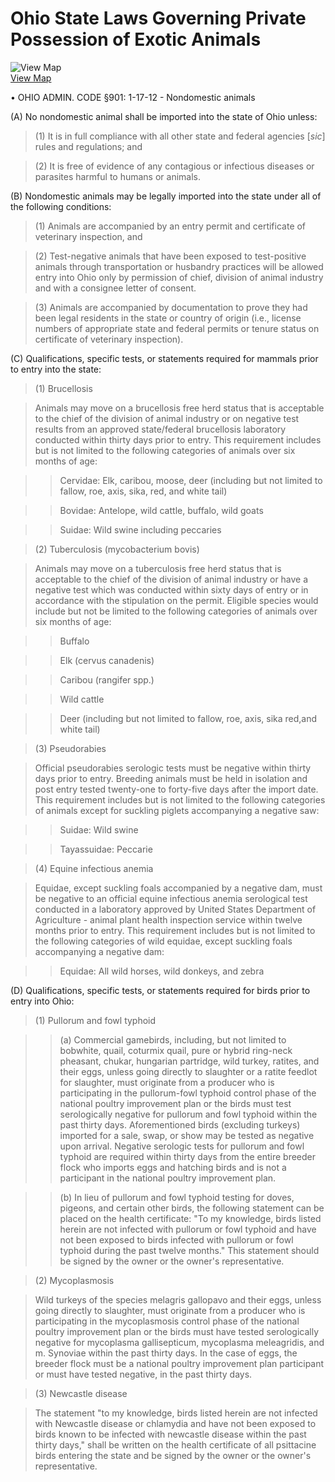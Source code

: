 # Ohio State Laws Governing Private Possession of Exotic Animals

![View Map](../../images/us-map-icon.gif)  
[View Map](b4a2_exotic_animals.php)

• OHIO ADMIN. CODE §901: 1-17-12 \- Nondomestic animals

(A) No nondomestic animal shall be imported into the state of Ohio unless:

> (1) It is in full compliance with all other state and federal agencies
[_sic_] rules and regulations; and

>

> (2) It is free of evidence of any contagious or infectious diseases or
parasites harmful to humans or animals.

(B) Nondomestic animals may be legally imported into the state under all of
the following conditions:

> (1) Animals are accompanied by an entry permit and certificate of veterinary
inspection, and

>

> (2) Test-negative animals that have been exposed to test-positive animals
through transportation or husbandry practices will be allowed entry into Ohio
only by permission of chief, division of animal industry and with a consignee
letter of consent.

>

> (3) Animals are accompanied by documentation to prove they had been legal
residents in the state or country of origin (i.e., license numbers of
appropriate state and federal permits or tenure status on certificate of
veterinary inspection).

(C) Qualifications, specific tests, or statements required for mammals prior
to entry into the state:

> (1) Brucellosis

>

> Animals may move on a brucellosis free herd status that is acceptable to the
chief of the division of animal industry or on negative test results from an
approved state/federal brucellosis laboratory conducted within thirty days
prior to entry. This requirement includes but is not limited to the following
categories of animals over six months of age:

>

>> Cervidae: Elk, caribou, moose, deer (including but not limited to fallow,
roe, axis, sika, red, and white tail)

>>

>> Bovidae: Antelope, wild cattle, buffalo, wild goats

>>

>> Suidae: Wild swine including peccaries

>

> (2) Tuberculosis (mycobacterium bovis)

>

> Animals may move on a tuberculosis free herd status that is acceptable to
the chief of the division of animal industry or have a negative test which was
conducted within sixty days of entry or in accordance with the stipulation on
the permit. Eligible species would include but not be limited to the following
categories of animals over six months of age:

>

>> Buffalo

>>

>> Elk (cervus canadenis)

>>

>> Caribou (rangifer spp.)

>>

>> Wild cattle

>>

>> Deer (including but not limited to fallow, roe, axis, sika red,and white
tail)

>

> (3) Pseudorabies

>

> Official pseudorabies serologic tests must be negative within thirty days
prior to entry. Breeding animals must be held in isolation and post entry
tested twenty-one to forty-five days after the import date. This requirement
includes but is not limited to the following categories of animals except for
suckling piglets accompanying a negative saw:

>

>> Suidae: Wild swine

>>

>> Tayassuidae: Peccarie

>

> (4) Equine infectious anemia

>

> Equidae, except suckling foals accompanied by a negative dam, must be
negative to an official equine infectious anemia serological test conducted in
a laboratory approved by United States Department of Agriculture - animal
plant health inspection service within twelve months prior to entry. This
requirement includes but is not limited to the following categories of wild
equidae, except suckling foals accompanying a negative dam:

>

>> Equidae: All wild horses, wild donkeys, and zebra

(D) Qualifications, specific tests, or statements required for birds prior to
entry into Ohio:

> (1) Pullorum and fowl typhoid

>

>> (a) Commercial gamebirds, including, but not limited to bobwhite, quail,
coturmix quail, pure or hybrid ring-neck pheasant, chukar, hungarian
partridge, wild turkey, ratites, and their eggs, unless going directly to
slaughter or a ratite feedlot for slaughter, must originate from a producer
who is participating in the pullorum-fowl typhoid control phase of the
national poultry improvement plan or the birds must test serologically
negative for pullorum and fowl typhoid within the past thirty days.
Aforementioned birds (excluding turkeys) imported for a sale, swap, or show
may be tested as negative upon arrival. Negative serologic tests for pullorum
and fowl typhoid are required within thirty days from the entire breeder flock
who imports eggs and hatching birds and is not a participant in the national
poultry improvement plan.

>>

>> (b) In lieu of pullorum and fowl typhoid testing for doves, pigeons, and
certain other birds, the following statement can be placed on the health
certificate: "To my knowledge, birds listed herein are not infected with
pullorum or fowl typhoid and have not been exposed to birds infected with
pullorum or fowl typhoid during the past twelve months." This statement should
be signed by the owner or the owner's representative.

>

> (2) Mycoplasmosis

>

> Wild turkeys of the species melagris gallopavo and their eggs, unless going
directly to slaughter, must originate from a producer who is participating in
the mycoplasmosis control phase of the national poultry improvement plan or
the birds must have tested serologically negative for mycoplasma
gallisepticum, mycoplasma meleagridis, and m. Synoviae within the past thirty
days. In the case of eggs, the breeder flock must be a national poultry
improvement plan participant or must have tested negative, in the past thirty
days.

>

> (3) Newcastle disease

>

> The statement "to my knowledge, birds listed herein are not infected with
Newcastle disease or chlamydia and have not been exposed to birds known to be
infected with newcastle disease within the past thirty days," shall be written
on the health certificate of all psittacine birds entering the state and be
signed by the owner or the owner's representative.